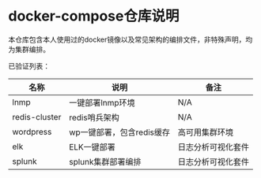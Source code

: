 # docker-compose仓库说明

本仓库包含本人使用过的docker镜像以及常见架构的编排文件，非特殊声明，均为集群编排。

已验证列表：

| 名称          | 说明             | 备注 |
| ------------- | ---------------- | ---- |
| lnmp          | 一键部署lnmp环境 | N/A  |
| redis-cluster | redis哨兵架构    | N/A  |
| wordpress     | wp一键部署，包含redis缓存 | 高可用集群环境 |
| elk     | ELK一键部署 | 日志分析可视化套件 |
| splunk     | splunk集群部署编排 | 日志分析可视化套件 |